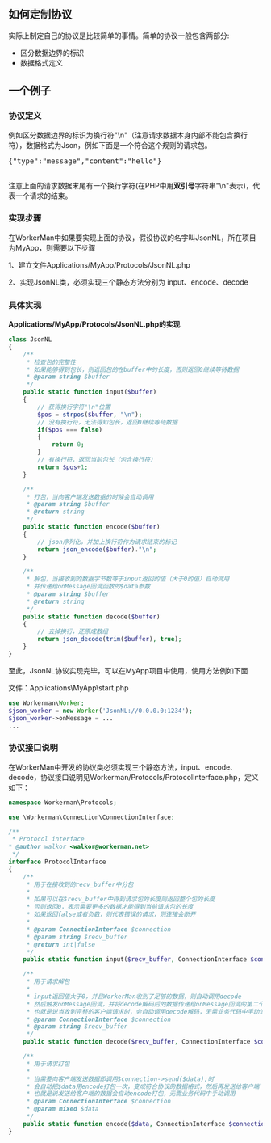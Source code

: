 ## 如何定制协议

实际上制定自己的协议是比较简单的事情。简单的协议一般包含两部分:
 * 区分数据边界的标识
 * 数据格式定义

## 一个例子

### 协议定义
例如区分数据边界的标识为换行符"\n"（注意请求数据本身内部不能包含换行符），数据格式为Json，例如下面是一个符合这个规则的请求包。

<pre>
{"type":"message","content":"hello"}

</pre>

注意上面的请求数据末尾有一个换行字符(在PHP中用**双引号**字符串"\n"表示)，代表一个请求的结束。

### 实现步骤
在WorkerMan中如果要实现上面的协议，假设协议的名字叫JsonNL，所在项目为MyApp，则需要以下步骤

1、建立文件Applications/MyApp/Protocols/JsonNL.php

2、实现JsonNL类，必须实现三个静态方法分别为 input、encode、decode


### 具体实现

**Applications/MyApp/Protocols/JsonNL.php的实现**

```php
class JsonNL
{
    /**
     * 检查包的完整性
     * 如果能够得到包长，则返回包的在buffer中的长度，否则返回0继续等待数据
     * @param string $buffer
     */
    public static function input($buffer)
    {
        // 获得换行字符"\n"位置
        $pos = strpos($buffer, "\n");
        // 没有换行符，无法得知包长，返回0继续等待数据
        if($pos === false)
        {
            return 0;
        }
        // 有换行符，返回当前包长（包含换行符）
        return $pos+1;
    }

    /**
     * 打包，当向客户端发送数据的时候会自动调用
     * @param string $buffer
     * @return string
     */
    public static function encode($buffer)
    {
        // json序列化，并加上换行符作为请求结束的标记
        return json_encode($buffer)."\n";
    }

    /**
     * 解包，当接收到的数据字节数等于input返回的值（大于0的值）自动调用
     * 并传递给onMessage回调函数的$data参数
     * @param string $buffer
     * @return string
     */
    public static function decode($buffer)
    {
        // 去掉换行，还原成数组
        return json_decode(trim($buffer), true);
    }
}
```

至此，JsonNL协议实现完毕，可以在MyApp项目中使用，使用方法例如下面

文件：Applications\MyApp\start.php
```php
use Workerman\Worker;
$json_worker = new Worker('JsonNL://0.0.0.0:1234');
$json_worker->onMessage = ...
...
```

### 协议接口说明
在WorkerMan中开发的协议类必须实现三个静态方法，input、encode、decode，协议接口说明见Workerman/Protocols/ProtocolInterface.php，定义如下：
```php
namespace Workerman\Protocols;

use \Workerman\Connection\ConnectionInterface;

/**
 * Protocol interface
* @author walkor <walkor@workerman.net>
 */
interface ProtocolInterface
{
    /**
     * 用于在接收到的recv_buffer中分包
     *
     * 如果可以在$recv_buffer中得到请求包的长度则返回整个包的长度
     * 否则返回0，表示需要更多的数据才能得到当前请求包的长度
     * 如果返回false或者负数，则代表错误的请求，则连接会断开
     *
     * @param ConnectionInterface $connection
     * @param string $recv_buffer
     * @return int|false
     */
    public static function input($recv_buffer, ConnectionInterface $connection);

    /**
     * 用于请求解包
     *
     * input返回值大于0，并且WorkerMan收到了足够的数据，则自动调用decode
     * 然后触发onMessage回调，并将decode解码后的数据传递给onMessage回调的第二个参数
     * 也就是说当收到完整的客户端请求时，会自动调用decode解码，无需业务代码中手动调用
     * @param ConnectionInterface $connection
     * @param string $recv_buffer
     */
    public static function decode($recv_buffer, ConnectionInterface $connection);

    /**
     * 用于请求打包
     *
     * 当需要向客户端发送数据即调用$connection->send($data);时
     * 会自动把$data用encode打包一次，变成符合协议的数据格式，然后再发送给客户端
     * 也就是说发送给客户端的数据会自动encode打包，无需业务代码中手动调用
     * @param ConnectionInterface $connection
     * @param mixed $data
     */
    public static function encode($data, ConnectionInterface $connection);
}
```









